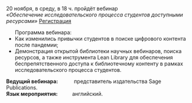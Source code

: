 <p>
20 ноября, в среду, в 18 ч. пройдёт вебинар
<br>
<i>«Обеспечение исследовательского процесса студентов доступными ресурсами»</i>
<a href="https://us06web.zoom.us/webinar/register/5417277729938/WN_jQ0RrJPaSqG1_S1uNge3JA#/registration"> Регистрация </a>
</p>

<ul>
Программа вебинара:
<li> Как изменились привычки студентов в поиске цифрового контента после пандемии;
<li> Демонстрация открытой библиотеки научных вебинаров, поиска ресурсов, а также инструмента Lean Library для обеспечения беспрепятственного доступа к библиотечному контенту в рамках исследовательского процесса студентов.
</ul>

<p>
<b> Ведущий вебинара:</b> &nbsp;&nbsp;&nbsp;&nbsp;&nbsp;&nbsp;&nbsp;&nbsp;&nbsp;&nbsp;представитель издательства Sage Publications.
<br>
<b> Язык мероприятия:</b> &nbsp;&nbsp;&nbsp;&nbsp;&nbsp;&nbsp;&nbsp;&nbsp;&nbsp;английский.
</p>
